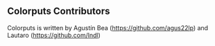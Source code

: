 ## Colorputs Contributors

Colorputs is written by Agustín Bea (https://github.com/agus22lp) and Lautaro (https://github.com/lndl)
